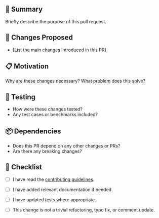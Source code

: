 ## 📝 Summary
Briefly describe the purpose of this pull request.

## 🧾 Changes Proposed
- [List the main changes introduced in this PR]

## 📋 Motivation
Why are these changes necessary? What problem does this solve?

## 🧪 Testing
- How were these changes tested?
- Any test cases or benchmarks included?

## 📦 Dependencies
- Does this PR depend on any other changes or PRs?
- Are there any breaking changes?

## 🧭 Checklist
- [ ] I have read the [contributing guidelines](CONTRIBUTING.md).
- [ ] I have added relevant documentation if needed.
- [ ] I have updated tests where appropriate.
- [ ] This change is not a trivial refactoring, typo fix, or comment update.


